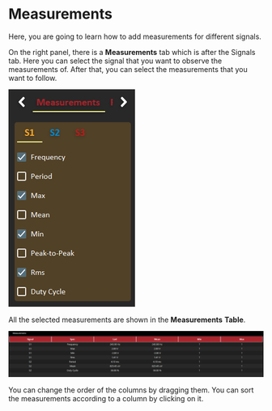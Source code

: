 # Measurements

Here, you are going to learn how to add measurements for different signals. 

On the right panel, there is a **Measurements** tab which is after the Signals tab. Here you can select the signal that you want to observe the measurements of. After that, you can select the measurements that you want to follow.

![](../../../../.gitbook/assets/image%20%288%29.png)

All the selected measurements are shown in the **Measurements** **Table**.

![](../../../../.gitbook/assets/image%20%2838%29.png)

You can change the order of the columns by dragging them. You can sort the measurements according to a column by clicking on it. 


